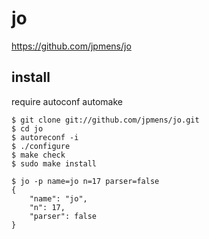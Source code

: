 # jo

https://github.com/jpmens/jo


install
--

require autoconf automake


```console
$ git clone git://github.com/jpmens/jo.git
$ cd jo
$ autoreconf -i
$ ./configure
$ make check
$ sudo make install
```

```
$ jo -p name=jo n=17 parser=false
{
    "name": "jo",
    "n": 17,
    "parser": false
}
```
